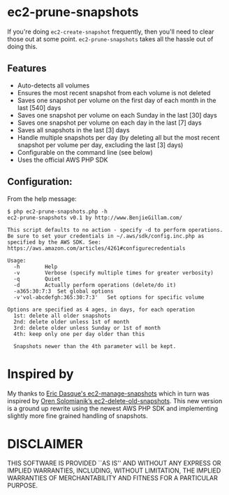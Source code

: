 # ec2-prune-snapshots

If you're doing `ec2-create-snapshot` frequently, then you'll need to clear those out at some point. `ec2-prune-snapshots` takes all the hassle out of doing this.

## Features

 * Auto-detects all volumes
 * Ensures the most recent snapshot from each volume is not deleted
 * Saves one snapshot per volume on the first day of each month in the last [540] days
 * Saves one snapshot per volume on each Sunday in the last [30] days
 * Saves one snapshot per volume on each day in the last [7] days
 * Saves all snapshots in the last [3] days
 * Handle multiple snapshots per day (by deleting all but the most recent snapshot per volume per day, excluding the last [3] days)
 * Configurable on the command line (see below)
 * Uses the official AWS PHP SDK

## Configuration:

From the help message:

    $ php ec2-prune-snapshots.php -h
    ec2-prune-snapshots v0.1 by http://www.BenjieGillam.com/

    This script defaults to no action - specify -d to perform operations.
    Be sure to set your credentials in ~/.aws/sdk/config.inc.php as specified by the AWS SDK. See: https://aws.amazon.com/articles/4261#configurecredentials

    Usage:
      -h		Help
      -v		Verbose (specify multiple times for greater verbosity)
      -q		Quiet
      -d		Actually perform operations (delete/do it)
      -a365:30:7:3	Set global options
      -v'vol-abcdefgh:365:30:7:3'	Set options for specific volume

    Options are specified as 4 ages, in days, for each operation
      1st: delete all older snapshots
      2nd: delete older unless 1st of month
      3rd: delete older unless Sunday or 1st of month
      4th: keep only one per day older than this

      Snapshots newer than the 4th parameter will be kept.

# Inspired by

My thanks to [Eric Dasque's ec2-manage-snapshots][ec2-manage-snapshots] which in turn was inspired by [Oren Solomianik’s ec2-delete-old-snapshots][ec2-delete-old-snapshots]. This new version is a ground up rewrite using the newest AWS PHP SDK and implementing slightly more fine grained handling of snapshots.

[ec2-manage-snapshots]: https://github.com/edasque/ec2-manage-snapshots
[ec2-delete-old-snapshots]: http://code.google.com/p/ec2-delete-old-snapshots/

# DISCLAIMER

THIS SOFTWARE IS PROVIDED ``AS IS'' AND WITHOUT ANY EXPRESS OR IMPLIED WARRANTIES, INCLUDING, WITHOUT LIMITATION, THE IMPLIED WARRANTIES OF MERCHANTABILITY AND FITNESS FOR A PARTICULAR PURPOSE.
